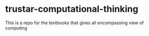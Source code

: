 # trustar-computational-thinking
This is a repo for the textbooks that gives all encompassing view of computing
